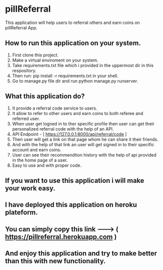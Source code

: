 # pillReferral
This application will help users to referral others and earn coins on pillReferral App.

## How to run this application on your system.

1) First clone this project.
2) Make a virtual enviroment on your system.
3) Take requirements.txt file which i provided in the uppermost dir in this respository.
4) Then run: pip install -r requirements.txt in your shell.
5) Go to manage.py file dir and run python manage.py runserver.


## What this application do?

1) It provide a referral code service to users.
2) It allow to refer to other users and earn coins to both referee and referred user.
3) When user get logned in to ther specific profile then user can get their personalized referral code with the help of an API.
4) API Endpoint - [ https://127.0.0.1:8000/api/referral/code ]
5) Then user will get a link on that page whom he can share it their friends.
6) And with the help of that link an user will get signed in to their specific account and earn coins.
7) User can see their recommendtion history with the help of api provided in the home page of a user.
8) Easy to use and with proper code.

## If you want to use this application i will make your work easy.
## I have deployed this application on heroku plateform.
## You can simply copy this link ---> ( https://pillreferral.herokuapp.com )
## And enjoy this application and try to make better than this with new functionality.



